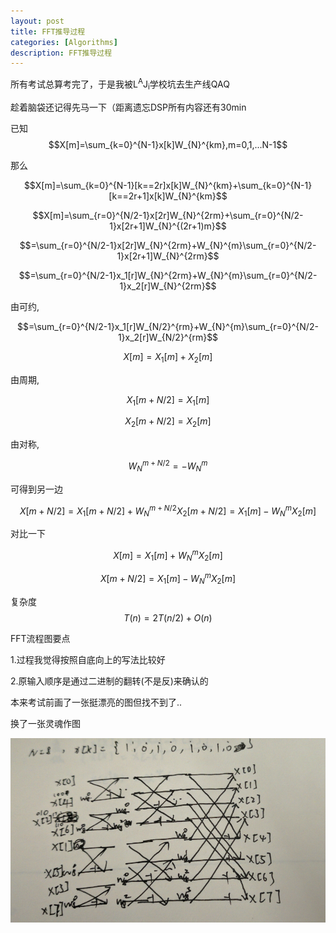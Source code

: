 ```yaml
---
layout: post
title: FFT推导过程
categories: [Algorithms]
description: FFT推导过程
---
```


所有考试总算考完了，于是我被L<sup>A</sup>J<sub>i</sub>学校坑去生产线QAQ

趁着脑袋还记得先马一下（距离遗忘DSP所有内容还有30min
<!--more-->



已知$$X[m]=\sum_{k=0}^{N-1}x[k]W_{N}^{km},m=0,1,...N-1$$

那么

$$X[m]=\sum_{k=0}^{N-1}[k==2r]x[k]W_{N}^{km}+\sum_{k=0}^{N-1}[k==2r+1]x[k]W_{N}^{km}$$

$$X[m]=\sum_{r=0}^{N/2-1}x[2r]W_{N}^{2rm}+\sum_{r=0}^{N/2-1}x[2r+1]W_{N}^{(2r+1)m}$$

$$=\sum_{r=0}^{N/2-1}x[2r]W_{N}^{2rm}+W_{N}^{m}\sum_{r=0}^{N/2-1}x[2r+1]W_{N}^{2rm}$$

$$=\sum_{r=0}^{N/2-1}x_1[r]W_{N}^{2rm}+W_{N}^{m}\sum_{r=0}^{N/2-1}x_2[r]W_{N}^{2rm}$$

由可约,

$$=\sum_{r=0}^{N/2-1}x_1[r]W_{N/2}^{rm}+W_{N}^{m}\sum_{r=0}^{N/2-1}x_2[r]W_{N/2}^{rm}$$

$$X[m]=X_1[m]+X_2[m]$$

由周期,

$$X_1[m+N/2]=X_1[m]$$

$$X_2[m+N/2]=X_2[m]$$

由对称,

$$W_{N}^{m+N/2}=-W_{N}^{m}$$

可得到另一边

$$X[m+N/2]=X_1[m+N/2]+W_{N}^{m+N/2}X_2[m+N/2]=X_1[m]-W_{N}^{m}X_2[m]$$

对比一下

$$X[m]=X_1[m]+W_{N}^{m}X_2[m]$$

$$X[m+N/2]=X_1[m]-W_{N}^{m}X_2[m]$$

复杂度
$$T(n) = 2T(n/2)+O(n)$$

FFT流程图要点

1.过程我觉得按照自底向上的写法比较好

2.原输入顺序是通过二进制的翻转(不是反)来确认的

本来考试前画了一张挺漂亮的图但找不到了..

换了一张灵魂作图


![FFT](/img/fft-draw.png)
